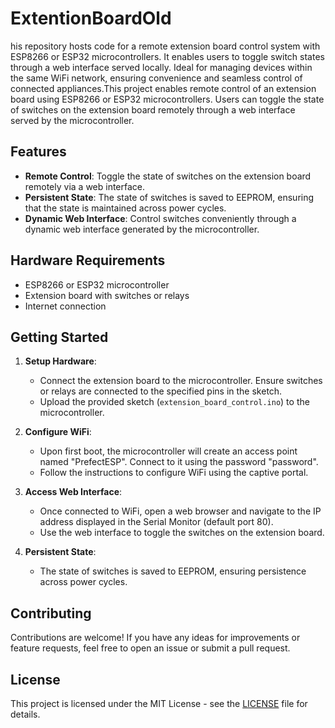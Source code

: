 # ExtentionBoardOld
his repository hosts code for a remote extension board control system with ESP8266 or ESP32 microcontrollers. It enables users to toggle switch states through a web interface served locally. Ideal for managing devices within the same WiFi network, ensuring convenience and seamless control of connected appliances.This project enables remote control of an extension board using ESP8266 or ESP32 microcontrollers. Users can toggle the state of switches on the extension board remotely through a web interface served by the microcontroller.

## Features

- **Remote Control**: Toggle the state of switches on the extension board remotely via a web interface.
- **Persistent State**: The state of switches is saved to EEPROM, ensuring that the state is maintained across power cycles.
- **Dynamic Web Interface**: Control switches conveniently through a dynamic web interface generated by the microcontroller.

## Hardware Requirements

- ESP8266 or ESP32 microcontroller
- Extension board with switches or relays
- Internet connection

## Getting Started

1. **Setup Hardware**:
   - Connect the extension board to the microcontroller. Ensure switches or relays are connected to the specified pins in the sketch.
   - Upload the provided sketch (`extension_board_control.ino`) to the microcontroller.

2. **Configure WiFi**:
   - Upon first boot, the microcontroller will create an access point named "PrefectESP". Connect to it using the password "password".
   - Follow the instructions to configure WiFi using the captive portal.

3. **Access Web Interface**:
   - Once connected to WiFi, open a web browser and navigate to the IP address displayed in the Serial Monitor (default port 80).
   - Use the web interface to toggle the switches on the extension board.

4. **Persistent State**:
   - The state of switches is saved to EEPROM, ensuring persistence across power cycles.

## Contributing

Contributions are welcome! If you have any ideas for improvements or feature requests, feel free to open an issue or submit a pull request.

## License

This project is licensed under the MIT License - see the [LICENSE](LICENSE) file for details.

